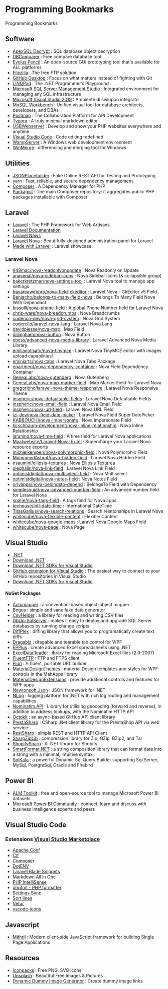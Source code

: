 # Programming Bookmarks
Programming Bookmarks

## Software

- [ApexSQL Decrypt](https://www.apexsql.com/sql-tools-decrypt.aspx) : SQL database object decryption
- [DBComparer](https://dbcomparer.com/) : Free compare database tool
- [Evolus Pencil](https://pencil.evolus.vn/) : An open-source GUI prototyping tool that's available for ALL platforms
- [Filezilla](https://filezilla-project.org/) : The free FTP solution
- [GitHub Desktop](https://desktop.github.com/) : Focus on what matters instead of fighting with Git
- [LINQPad](https://www.linqpad.net/) : The .NET Programmer’s Playground
- [Microsoft SQL Server Management Studio](https://docs.microsoft.com/en-us/sql/ssms/download-sql-server-management-studio-ssms?view=sql-server-ver15) : Integrated environment for managing any SQL infrastructure
- [Microsoft Visual Studio 2019](https://visualstudio.microsoft.com/it/vs/) : Ambiente di sviluppo integrato
- [MySQL Workbench](https://www.mysql.com/it/products/workbench/) : Unified visual tool for database architects, developers, and DBAs
- [Postman](https://www.postman.com/) : The Collaboration Platform for API Development
- [Typora](https://typora.io/) : A truly minimal markdown editor
- [USBWebserver](https://www.usbwebserver.net/webserver/) :  Develop and show your PHP websites everywhere and anytime
- [Visual Studio Code](https://code.visualstudio.com/) : Code editing redefined
- [WampServer](https://www.wampserver.com/en/) : A Windows web development environment
- [WinMerge](https://winmerge.org/) : differencing and merging tool for Windows

## Utilities

- [JSONPlaceholder](https://jsonplaceholder.typicode.com/) : Fake Online REST API for Testing and Prototyping
- [yarn](https://yarnpkg.com/lang/en/) : Fast, reliable, and secure dependency management
- [Composer](https://getcomposer.org/) : A Dependency Manager for PHP
- [Packagist](https://packagist.org/) : The main Composer repository: it aggregates public PHP packages installable with Composer

## Laravel

- [Laravel](https://laravel.com/) : The PHP Framework for Web Artisans
- [Laravel Documentation](https://laravel.com/docs/8.x)
- [Laravel News](https://laravel-news.com/)
- [Laravel Nova](https://nova.laravel.com/) : Beautifully-designed administration panel for Laravel
- [Made with Laravel](https://madewithlaravel.com/) : Laravel showcase

### Laravel Nova

- [949mac/nova-readonlyonupdate](https://github.com/949mac/nova-readonlyonupdate) : Nova Readonly on Update
- [anaseqal/nova-sidebar-icons](https://github.com/anaseqal/nova-sidebar-icons) : Nova Sidebar Icons (& collapsible group)
- [bakerkretzmar/nova-settings-tool](https://github.com/bakerkretzmar/nova-settings-tool) : Laravel Nova tool to manage app settings
- [bayareawebpro/nova-field-ckeditor](https://github.com/bayareawebpro/nova-field-ckeditor) : Laravel Nova - CkEditor v5 Field
- [Benjacho/belongs-to-many-field-nova](https://github.com/Benjacho/belongs-to-many-field-nova) : Belongs To Many Field Nova With Dependant
- [bissolli/nova-phone-field](https://github.com/bissolli/nova-phone-field) : A global Phone Number field for Laravel Nova
- [chris-ware/nova-breadcrumbs](https://github.com/chris-ware/nova-breadcrumbs) : Nova Breadcrumbs
- [codenco-dev/nova-grid-system](https://github.com/codenco-dev/nova-grid-system) : Nova Grid System
- [coderello/laravel-nova-lang](https://github.com/coderello/laravel-nova-lang) : Laravel Nova Lang
- [davidpiesse/nova-map](https://github.com/davidpiesse/nova-map) : Map Field
- [dillingham/nova-button](https://github.com/dillingham/nova-button) : Nova Button
- [ebess/advanced-nova-media-library](https://github.com/ebess/advanced-nova-media-library) : Laravel Advanced Nova Media Library
- [emilianotisato/nova-tinymce](https://github.com/emilianotisato/nova-tinymce) : Laravel Nova TinyMCE editor with images upload capabilities!
- [eminiarts/nova-tabs](https://github.com/eminiarts/nova-tabs) : Laravel Nova Tabs Package
- [epartment/nova-dependency-container](https://github.com/epartment/nova-dependency-container) : Nova Field Dependency Container
- [GeneaLabs/nova-gutenberg](https://github.com/GeneaLabs/nova-gutenberg) : Nova Gutenberg
- [GeneaLabs/nova-map-marker-field](https://github.com/GeneaLabs/nova-map-marker-field) : Map Marker Field for Laravel Nova
- [gregoriohc/laravel-nova-theme-responsive](https://github.com/gregoriohc/laravel-nova-theme-responsive) : Laravel Nova Responsive Theme
- [inspheric/nova-defaultable-fields](https://github.com/inspheric/nova-defaultable-fields) : Laravel Nova Defaultable Fields
- [inspheric/nova-email-field](https://github.com/inspheric/nova-email-field ) : Laravel Nova Email Field
- [inspheric/nova-url-field](https://github.com/inspheric/nova-url-field) : Laravel Nova URL Field
- [izi-dev/nova-field-date-picker](https://github.com/izi-dev/nova-field-date-picker) : Laravel Nova Field Super DatePicker
- [KABBOUCHI/nova-impersonate](https://github.com/KABBOUCHI/nova-impersonate) : Nova Impersonate Field
- [kirschbaum-development/nova-inline-relationship](https://github.com/kirschbaum-development/nova-inline-relationship) : Nova Inline Relationship 
- [laraning/nova-time-field](https://github.com/laraning/nova-time-field) : A time field for Laravel Nova applications
- [Maatwebsite/Laravel-Nova-Excel](https://github.com/Maatwebsite/Laravel-Nova-Excel/) : Supercharge your Laravel Nova resource exports
- [michielkempen/nova-polymorphic-field](https://github.com/michielkempen/nova-polymorphic-field) : Nova Polymorphic Field
- [MohmmedAshraf/nova-hidden-field](https://github.com/MohmmedAshraf/nova-hidden-field) : Laravel Nova Hidden Field
- [nsaumini/ellipsis-textarea](https://github.com/nsaumini/ellipsis-textarea) : Nova Ellipsis Textarea
- [oleghalin/nova-link-field](https://github.com/oleghalin/nova-link-field/) : Laravel Nova Link Field
- [optimistdigital/nova-multiselect-field](https://github.com/optimistdigital/nova-multiselect-field) : Nova Multiselect
- [optimistdigital/nova-notes-field](https://github.com/optimistdigital/nova-notes-field) : Nova Notes Field
- [orlyapps/nova-belongsto-depend](https://github.com/orlyapps/nova-belongsto-depend) : BelongsTo Field with Dependency
- [simplesquid/nova-advanced-number-field](https://github.com/simplesquid/nova-advanced-number-field) : An advanced number field for Laravel Nova
- [spatie/nova-tags-field](https://github.com/spatie/nova-tags-field) : A tags field for Nova apps
- [techouse/intl-date-time](https://github.com/techouse/intl-date-time) : International DateTime
- [TitasGailius/nova-search-relations](https://github.com/TitasGailius/nova-search-relations) : Search relationships in Laravel Nova
- [whitecube/nova-flexible-content](https://github.com/whitecube/nova-flexible-content) : Flexible Content
- [whitecube/nova-google-maps](https://github.com/whitecube/nova-google-maps) : Laravel Nova Google Maps Field
- [whitecube/nova-page](https://github.com/whitecube/nova-page) : Nova Page

## Visual Studio

- [.NET](https://dotnet.microsoft.com/)
- [Download .NET](https://dotnet.microsoft.com/download)
- [Download .NET SDKs for Visual Studio](https://dotnet.microsoft.com/download/visual-studio-sdks)
- [GitHub extension for Visual Studio](https://visualstudio.github.com/) : The easiest way to connect to your GitHub repositories in Visual Studio
- [Download .NET SDKs for Visual Studio](https://dotnet.microsoft.com/download/visual-studio-sdks)

#### NuGet Packages

- [Automapper](https://www.nuget.org/packages/AutoMapper/) : a convention-based object-object mapper
- [Bogus](https://www.nuget.org/packages/Bogus) : simple and sane fake data generator
- [CsvHelper](https://www.nuget.org/packages/CsvHelper) : a library for reading and writing CSV files
- [DbUp-SqlServer](https://www.nuget.org/packages/dbup-sqlserver) : makes it easy to deploy and upgrade SQL Server databases by running change scripts
- [DiffPlex](https://www.nuget.org/packages/DiffPlex) : diffing library that allows you to programatically create text diffs
- [Dragablz](https://www.nuget.org/packages/Dragablz) : dragable and tearable tab control for WPF
- [EPPlus](https://www.nuget.org/packages/EPPlus) : create advanced Excel spreadsheets using .NET
- [ExcelDataReader](https://www.nuget.org/packages/ExcelDataReader) : ibrary for reading Microsoft Excel files (2.0-2007)
- [FluentFTP](https://www.nuget.org/packages/FluentFTP) : FTP and FTPS client
- [Flurl](https://www.nuget.org/packages/Flurl) : A fluent, portable URL builder
- [MaterialDesignThemes](https://www.nuget.org/packages/MaterialDesignThemes) : material Design templates and styles for WPF controls in the MahApps library
- [MaterialDesignExtensions](https://www.nuget.org/packages/MaterialDesignExtensions) : provide additional controls and features for WPF apps
- [Newtonsoft.Json](https://www.nuget.org/packages/Newtonsoft.Json) : JSON framework for .NET
- [NLog](https://www.nuget.org/packages/NLog) : logging platform for .NET with rich log routing and management capabilities
- [Nominatim.API](https://www.nuget.org/packages/Nominatim.API/) : Library for utilizing geocoding (forward and reverse), in addition to address lookups, with the Nominatim HTTP API
- [Octokit](https://www.nuget.org/packages/Octokit) : an async-based GitHub API client library
- [PrestaSharp](https://www.nuget.org/packages/PrestaSharp/) : CSharp .Net client library for the PrestaShop API via web service
- [RestSharp](https://www.nuget.org/packages/RestSharp) : simple REST and HTTP API Client
- [SharpZipLib](https://www.nuget.org/packages/SharpZipLib) : compression library for Zip, GZip, BZip2, and Tar
- [ShopifySharp](https://github.com/nozzlegear/ShopifySharp) : A .NET library for Shopify
- [SmartFormat.NET](https://www.nuget.org/packages/SmartFormat.NET) : a string composition library that can format data into a string with a minimal, intuitive syntax
- [SqlKata](https://www.nuget.org/packages/SqlKata/) : a powerful Dynamic Sql Query Builder supporting Sql Server, MySql, PostgreSql, Oracle and Firebird

## Power BI

- [ALM Toolkit](https://www.sqlbi.com/tools/alm-toolkit/) : free and open-source tool to manage Microsoft Power BI datasets
- [Microsoft Power BI Community](https://community.powerbi.com/) : connect, learn and discuss with business intelligence experts and peers

## Visual Studio Code

### Extensions [Visual Studio Marketplace](https://marketplace.visualstudio.com/)

- [Apache Conf](https://marketplace.visualstudio.com/items?itemName=mrmlnc.vscode-apache)
- [C#](https://marketplace.visualstudio.com/items?itemName=ms-vscode.csharp)
- [Composer](https://marketplace.visualstudio.com/items?itemName=ikappas.composer)
- [DotENV](https://marketplace.visualstudio.com/items?itemName=mikestead.dotenv)
- [Laravel Blade Snippets](https://marketplace.visualstudio.com/items?itemName=onecentlin.laravel-blade)
- [Markdown All in One](https://marketplace.visualstudio.com/items?itemName=yzhang.markdown-all-in-one)
- [PHP IntelliSense](https://marketplace.visualstudio.com/items?itemName=felixfbecker.php-intellisense)
- [phpfmt - PHP formatter](https://marketplace.visualstudio.com/items?itemName=kokororin.vscode-phpfmt)
- [Settings Sync](https://marketplace.visualstudio.com/items?itemName=Shan.code-settings-sync)
- [Sort lines](https://marketplace.visualstudio.com/items?itemName=Tyriar.sort-lines)
- [Vetur](https://marketplace.visualstudio.com/items?itemName=octref.vetur)
- [vscode-icons](https://marketplace.visualstudio.com/items?itemName=vscode-icons-team.vscode-icons)

## Javascript

- [Mithril](https://mithril.js.org/) : Modern client-side JavaScript framework for building Single Page Applications

## Resources

- [Iconpacks](https://www.iconpacks.net) : Free PNG, SVG icons
- [Unsplash](https://unsplash.com) : Beautiful Free Images & Pictures
- [Dynamic Dummy Image Generator](https://dummyimage.com) : Create dummy image links


